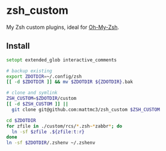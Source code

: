# zsh_custom

My Zsh custom plugins, ideal for [Oh-My-Zsh][omz].

## Install

```zsh
setopt extended_glob interactive_comments

# backup existing
export ZDOTDIR=~/.config/zsh
[[ -d $ZDOTDIR ]] && mv $ZDOTDIR ${ZDOTDIR}.bak

# clone and symlink
ZSH_CUSTOM=$ZDOTDIR/custom
[[ -d $ZSH_CUSTOM ]] ||
  git clone git@github.com:mattmc3/zsh_custom $ZSH_CUSTOM

cd $ZDOTDIR
for zfile in ./custom/rcs/*.zsh~*zabbr*; do
  ln -sf $zfile .${zfile:t:r}
done
ln -sf $ZDOTDIR/.zshenv ~/.zshenv
```

[omz]: https://github.com/ohmyzsh/ohmyzsh
